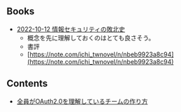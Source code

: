 

## Books

- [2022-10-12 情報セキュリティの敗北史](https://www.amazon.co.jp/dp/4826902433)
  - 概念を先に理解しておくのはとても良さそう。
  - 書評
  - [https://note.com/ichi_twnovel/n/nbeb9923a8c94](https://note.com/ichi_twnovel/n/nbeb9923a8c94)

## Contents

- [全員がOAuth2.0を理解しているチームの作り方](https://dev.classmethod.jp/articles/devio2021-learning-oauth/)